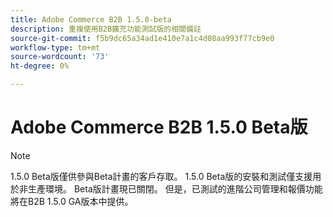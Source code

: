 ```yaml
---
title: Adobe Commerce B2B 1.5.0-beta
description: 重複使用B2B擴充功能測試版的相關備註
source-git-commit: f5b9dc65a34ad1e410e7a1c4d08aa993f77cb9e0
workflow-type: tm+mt
source-wordcount: '73'
ht-degree: 0%

---
```


# Adobe Commerce B2B 1.5.0 Beta版

>[!NOTE]
>
> 1.5.0 Beta版僅供參與Beta計畫的客戶存取。 1.5.0 Beta版的安裝和測試僅支援用於非生產環境。 Beta版計畫現已關閉。 但是，已測試的進階公司管理和報價功能將在B2B 1.5.0 GA版本中提供。
